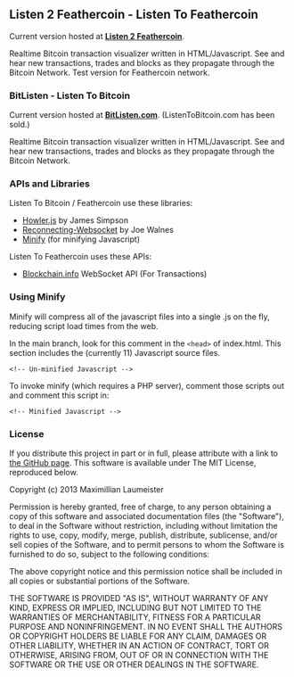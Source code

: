 ## Listen 2 Feathercoin - Listen To Feathercoin  

Current version hosted at [**Listen 2 Feathercoin**](http://http://95.85.57.10:19327/static/Listen-To-Feathercoin/).  

Realtime Bitcoin transaction visualizer written in HTML/Javascript. See and hear new transactions, trades and blocks as they propagate through the Bitcoin Network. Test version for Feathercoin network.  

### BitListen - Listen To Bitcoin  
  
Current version hosted at [**BitListen.com**](http://bitlisten.com/). (ListenToBitcoin.com has been sold.)  
  
Realtime Bitcoin transaction visualizer written in HTML/Javascript. See and hear new transactions, trades and blocks as they propagate through the Bitcoin Network.  
  
### APIs and Libraries  
  
Listen To Bitcoin / Feathercoin use these libraries:
  
* [Howler.js](http://goldfirestudios.com/blog/104/howler.js-Modern-Web-Audio-Javascript-Library) by James Simpson
* [Reconnecting-Websocket](https://github.com/joewalnes/reconnecting-websocket) by Joe Walnes
* [Minify](https://code.google.com/p/minify/) (for minifying Javascript)
  
Listen To Feathercoin uses these APIs:
  
* [Blockchain.info](http://blockchain.info/) WebSocket API (For Transactions)
  
### Using Minify   
  
Minify will compress all of the javascript files into a single .js on the fly, reducing script load times from the web.
  
In the main branch, look for this comment in the ```<head>``` of index.html. This section includes the (currently 11) Javascript source files.
  
    <!-- Un-minified Javascript -->
  
To invoke minify (which requires a PHP server), comment those scripts out and comment this script in:
  
    <!-- Minified Javascript -->
  
### License 
  
If you distribute this project in part or in full, please attribute with a link to [the GitHub page](https://github.com/MaxLaumeister/Listen-To-Bitcoin). This software is available under The MIT License, reproduced below.
  
Copyright (c) 2013 Maximillian Laumeister  
  
Permission is hereby granted, free of charge, to any person obtaining a copy of this software and associated documentation files (the "Software"), to deal in the Software without restriction, including without limitation the rights to use, copy, modify, merge, publish, distribute, sublicense, and/or sell copies of the Software, and to permit persons to whom the Software is furnished to do so, subject to the following conditions:

The above copyright notice and this permission notice shall be included in all copies or substantial portions of the Software.

THE SOFTWARE IS PROVIDED "AS IS", WITHOUT WARRANTY OF ANY KIND, EXPRESS OR IMPLIED, INCLUDING BUT NOT LIMITED TO THE WARRANTIES OF MERCHANTABILITY, FITNESS FOR A PARTICULAR PURPOSE AND NONINFRINGEMENT. IN NO EVENT SHALL THE AUTHORS OR COPYRIGHT HOLDERS BE LIABLE FOR ANY CLAIM, DAMAGES OR OTHER LIABILITY, WHETHER IN AN ACTION OF CONTRACT, TORT OR OTHERWISE, ARISING FROM, OUT OF OR IN CONNECTION WITH THE SOFTWARE OR THE USE OR OTHER DEALINGS IN THE SOFTWARE.
